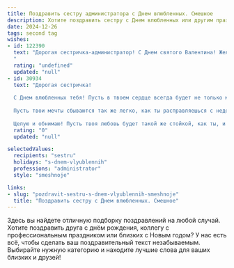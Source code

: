 ```yaml
---
title: Поздравить сестру администратора с Днем влюбленных. Смешное
description: Хотите поздравить сестру с Днем влюбленных или другим праздником? Наш ИИ создаст незабываемое поздравление, а вы обязательно выделитесь среди других.  
date: 2024-12-26
tags: second tag
wishes:
- id: 122390
  text: "Дорогая сестричка-администратор! С Днем святого Валентина! Желаю тебе, чтобы твой личный кабинет был полон любви, а рабочие задачи решались сами собой, как по волшебству.  Пусть твой принц (или принцесса!) будет таким же внимательным и отзывчивым, как ты на работе.  Надеюсь, твой День влюбленных будет настолько же безупречно организованным, как и любое твое мероприятие!  Любви тебе, море цветов (и, конечно, шоколада!)
  "
  rating: "undefined"
  updated: "null"
- id: 30934
  text: "Дорогая сестричка!
  
  С Днем влюбленных тебя! Пусть в твоем сердце всегда будет не только место для любви, но и для веселья, как у отличного администратора — никогда не теряй контроль! Желаю, чтобы твоя жизнь была похожа на идеальный график: насыщенная, яркая и без конфликтов!
  
  Пусть твои мечты сбываются так же легко, как ты расправляешься с недовольными клиентами, а романтические моменты дарит жизнь, как новые задачи на работе — с неожиданными поворотами и большим количеством эмоций!
  
  Целую и обнимаю! Пусть твоя любовь будет такой же стойкой, как ты, и такой же веселой, как наши совместные шутки!"
  rating: "0"
  updated: "null"

selectedValues:
  recipients: "sestru"
  holidays: "s-dnem-vlyublennih"
  professions: "administrator"
  style: "smeshnoje"

links:
- slug: "pozdravit-sestru-s-dnem-vlyublennih-smeshnoje"
  title: "Поздравить сестру с Днем влюбленных. Смешное"
---
```


Здесь вы найдете отличную подборку поздравлений на любой случай. 
Хотите поздравить друга с днём рождения, коллегу с профессиональным праздником или близких с Новым годом? У нас есть всё, чтобы сделать ваш поздравительный текст незабываемым. Выбирайте нужную категорию и находите лучшие слова для ваших близких и друзей!
